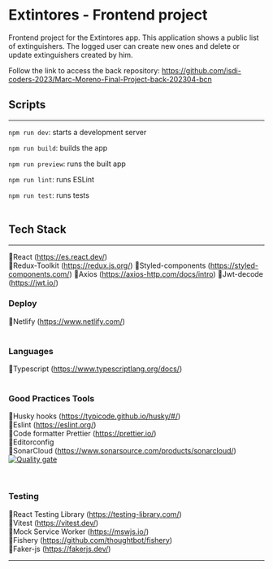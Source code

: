 # Extintores - Frontend project

Frontend project for the Extintores app. This application shows a public list of extinguishers. The logged user can create new ones and delete or update extinguishers created by him.

Follow the link to access the back repository: https://github.com/isdi-coders-2023/Marc-Moreno-Final-Project-back-202304-bcn

## Scripts

---

`npm run dev`: starts a development server

`npm run build`: builds the app

`npm run preview`: runs the built app

`npm run lint`: runs ESLint

`npm run test`: runs tests  
<br>

## Tech Stack

---

🔸React (https://es.react.dev/)  
🔸Redux-Toolkit (https://redux.js.org/)
🔸Styled-components (https://styled-components.com/)
🔸Axios (https://axios-http.com/docs/intro)
🔸Jwt-decode (https://jwt.io/)
<br>

### **Deploy**

🔸Netlify (https://www.netlify.com/)  
<br>

### **Languages**

🔸Typescript (https://www.typescriptlang.org/docs/)  
<br>

### **Good Practices Tools**

🔸Husky hooks (https://typicode.github.io/husky/#/)  
🔸Eslint (https://eslint.org/)  
🔸Code formatter Prettier (https://prettier.io/)  
🔸Editorconfig  
🔸SonarCloud (https://www.sonarsource.com/products/sonarcloud/)
[![Quality gate](https://sonarcloud.io/api/project_badges/quality_gate?project=isdi-coders-2023_Marc-Moreno-Final-Project-front-202304-bcn)](https://sonarcloud.io/summary/new_code?id=isdi-coders-2023_Marc-Moreno-Final-Project-front-202304-bcn)

<br>

### **Testing**

🔸React Testing Library (https://testing-library.com/)  
🔸Vitest (https://vitest.dev/)  
🔸Mock Service Worker (https://mswjs.io/)  
🔸Fishery (https://github.com/thoughtbot/fishery)  
🔸Faker-js (https://fakerjs.dev/)

---

<br>

